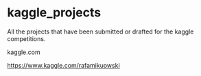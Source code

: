 # kaggle_projects
All the projects that have been submitted or drafted for the kaggle competitions.

kaggle.com

https://www.kaggle.com/rafamikuowski 
